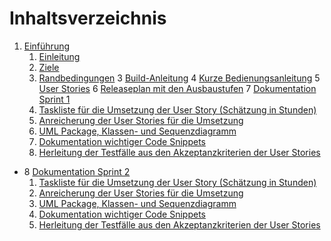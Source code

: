# Inhaltsverzeichnis
1. [Einführung](#introduction)
    1. [Einleitung](#subparagraph1)
    2. [Ziele](#subparagraph2)
    3. [Randbedingungen](#subparagraph3)
3 [Build-Anleitung](paragraph1)
4 [Kurze Bedienungsanleitung](paragraph2)
5 [User Stories](paragraph3)
6 [Releaseplan mit den Ausbaustufen](paragraph4)
7 [Dokumentation Sprint 1](paragraph5)
    1. [Taskliste für die Umsetzung der User Story (Schätzung in Stunden)](subparagraph4)
    2. [Anreicherung der User Stories für die Umsetzung](subparagraph5)
    3. [UML Package, Klassen- und Sequenzdiagramm](subparagraph6)
    4. [Dokumentation wichtiger Code Snippets](subparagraph7)
    5. [Herleitung der Testfälle aus den Akzeptanzkriterien der User Stories](subparagraph8)
* 8 [Dokumentation Sprint 2](paragraph6)
    1. [Taskliste für die Umsetzung der User Story (Schätzung in Stunden)](subparagraph9)
    2. [Anreicherung der User Stories für die Umsetzung](subparagraph10)
    3. [UML Package, Klassen- und Sequenzdiagramm](subparagraph11)
    4. [Dokumentation wichtiger Code Snippets](subparagraph12)
    5. [Herleitung der Testfälle aus den Akzeptanzkriterien der User Stories](subparagraph13)
